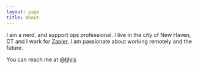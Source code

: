 ```yaml
---
layout: page
title: About
---
```


I am a nerd, and support ops professional. I live in the city of New Haven, CT and I work for [Zapier.](http://www.zapier.com/about) I am passionate about working remotely and the future.

You can reach me at [@tjhils](http://www.twitter.com/tjhils)
